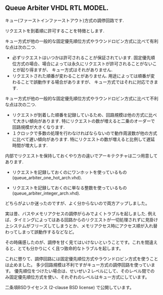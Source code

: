 Queue Arbiter VHDL RTL MODEL.
-----------------------------

キュー(ファーストインファーストアウト)方式の調停回路です.

リクエストを到着順に許可することを特徴とします.

キュー方式が他の一般的な固定優先順位方式やラウンドロビン方式に比べて有利な点は次の二つ.

  * 必ずリクエストはいつかは許可されることが保証されています.
    固定優先順位方式の場合、場合によっては永久にリクエストが許可されることがないことが起り得ますが、
    キュー方式はそれがありません.
  * リクエストされた順番が変わることがありません.
    用途によっては順番が変わることで誤動作する場合がありますが、
    キュー方式ではそれに対応できます.

キュー方式が他の一般的な固定優先順位方式やラウンドロビン方式に比べて不利な点は次の二つ.

  * リクエストが到着した順番を記録しているため、回路規模は他の方式に比べて大きい傾向があります.
    特にリクエストの数が増えると二乗のオーダーで回路規模が大きくなります.
  * １クロックで多数の処理を行わなければならないので動作周波数が他の方式に比べて遅い傾向があります.
    特にリクエストの数が増えると比例して遅延時間が増大します.


内部でリクエストを保持しておくやり方の違いでアーキテクチャは二つ用意してあります.

 * リクエストを記録しておくのにワンホットを使っているもの(queue_arbiter_one_hot_arch.vhd).

 * リクエストを記録しておくのに単なる整数を使っているもの(queue_arbiter_integer_arch.vhd).

どちらがよいか迷ったのですが、よく分からないので両方アップしました。


実は昔、バスやメモリアクセスの調停がらみでよくトラブルを起しました.
例えば、タイミングによってはある回路からのリクエストが一切処理されずに見掛け上システムがフリーズしてしまうとか、メモリアクセス時にアクセス順が入れ替わってしまって誤動作するなどなど。

その時痛感したのが、調停を甘く見てはいけないということです。これを間違えると、とても分かりにくく且つ致命的なトラブルを起します。

これに懲りて、調停回路には固定優先順位方式やラウンドロビン方式を使うことは止めました。
多少回路規模は不利ですがキュー方式の調停回路を使っています。
優先順位をつけたい場合は、せいぜい２レベルにして、そのレベル間でのみ固定優先順位方式を使い、それぞれのレベルはキュー方式にしています。


二条項BSDライセンス (2-clause BSD license) で公開しています。


